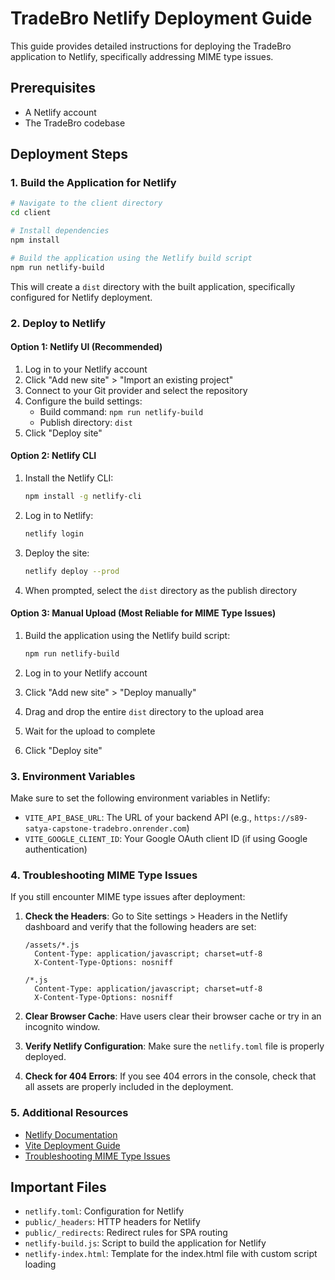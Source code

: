 # TradeBro Netlify Deployment Guide

This guide provides detailed instructions for deploying the TradeBro application to Netlify, specifically addressing MIME type issues.

## Prerequisites

- A Netlify account
- The TradeBro codebase

## Deployment Steps

### 1. Build the Application for Netlify

```bash
# Navigate to the client directory
cd client

# Install dependencies
npm install

# Build the application using the Netlify build script
npm run netlify-build
```

This will create a `dist` directory with the built application, specifically configured for Netlify deployment.

### 2. Deploy to Netlify

#### Option 1: Netlify UI (Recommended)

1. Log in to your Netlify account
2. Click "Add new site" > "Import an existing project"
3. Connect to your Git provider and select the repository
4. Configure the build settings:
   - Build command: `npm run netlify-build`
   - Publish directory: `dist`
5. Click "Deploy site"

#### Option 2: Netlify CLI

1. Install the Netlify CLI:
   ```bash
   npm install -g netlify-cli
   ```

2. Log in to Netlify:
   ```bash
   netlify login
   ```

3. Deploy the site:
   ```bash
   netlify deploy --prod
   ```

4. When prompted, select the `dist` directory as the publish directory

#### Option 3: Manual Upload (Most Reliable for MIME Type Issues)

1. Build the application using the Netlify build script:
   ```bash
   npm run netlify-build
   ```

2. Log in to your Netlify account
3. Click "Add new site" > "Deploy manually"
4. Drag and drop the entire `dist` directory to the upload area
5. Wait for the upload to complete
6. Click "Deploy site"

### 3. Environment Variables

Make sure to set the following environment variables in Netlify:

- `VITE_API_BASE_URL`: The URL of your backend API (e.g., `https://s89-satya-capstone-tradebro.onrender.com`)
- `VITE_GOOGLE_CLIENT_ID`: Your Google OAuth client ID (if using Google authentication)

### 4. Troubleshooting MIME Type Issues

If you still encounter MIME type issues after deployment:

1. **Check the Headers**: Go to Site settings > Headers in the Netlify dashboard and verify that the following headers are set:
   ```
   /assets/*.js
     Content-Type: application/javascript; charset=utf-8
     X-Content-Type-Options: nosniff

   /*.js
     Content-Type: application/javascript; charset=utf-8
     X-Content-Type-Options: nosniff
   ```

2. **Clear Browser Cache**: Have users clear their browser cache or try in an incognito window.

3. **Verify Netlify Configuration**: Make sure the `netlify.toml` file is properly deployed.

4. **Check for 404 Errors**: If you see 404 errors in the console, check that all assets are properly included in the deployment.

### 5. Additional Resources

- [Netlify Documentation](https://docs.netlify.com/)
- [Vite Deployment Guide](https://vitejs.dev/guide/static-deploy.html#netlify)
- [Troubleshooting MIME Type Issues](https://docs.netlify.com/routing/headers/#content-type-and-cache-control)

## Important Files

- `netlify.toml`: Configuration for Netlify
- `public/_headers`: HTTP headers for Netlify
- `public/_redirects`: Redirect rules for SPA routing
- `netlify-build.js`: Script to build the application for Netlify
- `netlify-index.html`: Template for the index.html file with custom script loading
